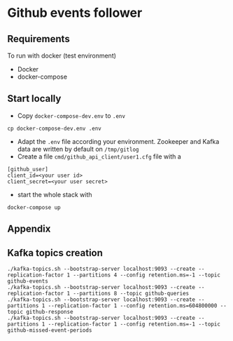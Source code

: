 # Github events follower

## Requirements

To run with docker (test environment)
* Docker
* docker-compose

## Start locally

* Copy ``docker-compose-dev.env`` to ``.env``
```
cp docker-compose-dev.env .env
```
* Adapt the ``.env`` file according your environment. Zookeeper and Kafka data are written by default on ``/tmp/gitlog``
* Create a file ``cmd/github_api_client/user1.cfg`` file with a 
```
[github_user]
client_id=<your user id>
client_secret=<your user secret>
```
* start the whole stack with
```
docker-compose up
```

## Appendix

## Kafka topics creation
```
./kafka-topics.sh --bootstrap-server localhost:9093 --create --replication-factor 1 --partitions 4 --config retention.ms=-1 --topic github-events
./kafka-topics.sh --bootstrap-server localhost:9093 --create --replication-factor 1 --partitions 8 --topic github-queries
./kafka-topics.sh --bootstrap-server localhost:9093 --create --partitions 1 --replication-factor 1 --config retention.ms=604800000 --topic github-response
./kafka-topics.sh --bootstrap-server localhost:9093 --create --partitions 1 --replication-factor 1 --config retention.ms=-1 --topic github-missed-event-periods
```
